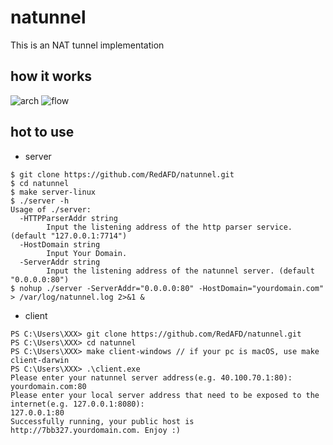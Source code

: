 # natunnel
This is an NAT tunnel implementation

## how it works
![arch](https://user-images.githubusercontent.com/23076538/121658456-f018cf00-cad3-11eb-915d-b7a2bedbbb07.png)
![flow](https://user-images.githubusercontent.com/23076538/121658017-8698c080-cad3-11eb-99eb-4ba9b341f581.png)

## hot to use
* server
```
$ git clone https://github.com/RedAFD/natunnel.git
$ cd natunnel
$ make server-linux
$ ./server -h
Usage of ./server:
  -HTTPParserAddr string
        Input the listening address of the http parser service. (default "127.0.0.1:7714")
  -HostDomain string
        Input Your Domain.
  -ServerAddr string
        Input the listening address of the natunnel server. (default "0.0.0.0:80")
$ nohup ./server -ServerAddr="0.0.0.0:80" -HostDomain="yourdomain.com" > /var/log/natunnel.log 2>&1 &
```
* client
```
PS C:\Users\XXX> git clone https://github.com/RedAFD/natunnel.git
PS C:\Users\XXX> cd natunnel
PS C:\Users\XXX> make client-windows // if your pc is macOS, use make client-darwin
PS C:\Users\XXX> .\client.exe
Please enter your natunnel server address(e.g. 40.100.70.1:80):
yourdomain.com:80
Please enter your local server address that need to be exposed to the internet(e.g. 127.0.0.1:8080):
127.0.0.1:80
Successfully running, your public host is http://7bb327.yourdomain.com. Enjoy :)
```
